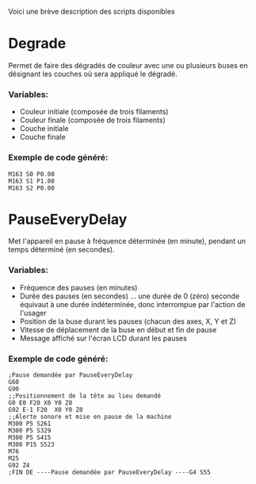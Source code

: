 Voici une brève description des scripts disponibles

# Degrade
Permet de faire des dégradés de couleur avec une ou plusieurs buses en désignant les couches où sera appliqué le dégradé.

### Variables: 
- Couleur initiale (composée de trois filaments)
- Couleur finale (composée de trois filaments)
- Couche initiale
- Couche finale

### Exemple de code généré:
```
M163 S0 P0.00
M163 S1 P1.00
M163 S2 P0.00
```



# PauseEveryDelay
Met l'appareil en pause à fréquence déterminée (en minute), pendant un temps déterminé (en secondes).

### Variables: 
- Fréquence des pauses (en minutes)
- Durée des pauses (en secondes) ... une durée de 0 (zéro) seconde équivaut à une durée indéterminée, donc interrompue par l'action de l'usager
- Position de la buse durant les pauses (chacun des axes, X, Y et Z)
- Vitesse de déplacement de la buse en début et fin de pause
- Message affiché sur l'écran LCD durant les pauses

### Exemple de code généré:
```
;Pause demandée par PauseEveryDelay
G60
G90
;;Positionnement de la tête au lieu demandé
G0 E0 F20 X0 Y0 Z0
G92 E-1 F20  X0 Y0 Z0
;;Alerte sonore et mise en pause de la machine
M300 P5 S261
M300 P5 S329
M300 P5 S415
M300 P15 S523
M76
M25
G92 Z4
;FIN DE ----Pause demandée par PauseEveryDelay ----G4 S55
```



